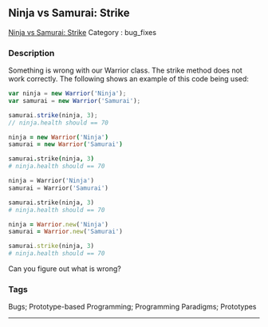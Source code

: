 ## Ninja vs Samurai: Strike
[Ninja vs Samurai: Strike](https://www.codewars.com/kata/ninja-vs-samurai-strike)
Category : bug_fixes

### Description
Something is wrong with our Warrior class. The strike method does not work correctly. The following shows an example of this code being used:

```javascript
var ninja = new Warrior('Ninja');
var samurai = new Warrior('Samurai');

samurai.strike(ninja, 3);
// ninja.health should == 70
```
```coffeescript
ninja = new Warrior('Ninja')
samurai = new Warrior('Samurai')

samurai.strike(ninja, 3)
# ninja.health should == 70
```
```python
ninja = Warrior('Ninja')
samurai = Warrior('Samurai')

samurai.strike(ninja, 3)
# ninja.health should == 70
```
```ruby
ninja = Warrior.new('Ninja')
samurai = Warrior.new('Samurai')

samurai.strike(ninja, 3)
# ninja.health should == 70
```

Can you figure out what is wrong?

### Tags
Bugs; Prototype-based Programming; Programming Paradigms; Prototypes

- - -

